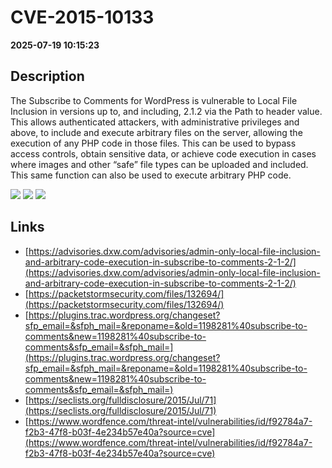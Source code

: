# CVE-2015-10133

**2025-07-19 10:15:23**

## Description
The Subscribe to Comments for WordPress is vulnerable to Local File Inclusion in versions up to, and including, 2.1.2 via the Path to header value. This allows authenticated attackers, with administrative privileges and above, to include and execute arbitrary files on the server, allowing the execution of any PHP code in those files. This can be used to bypass access controls, obtain sensitive data, or achieve code execution in cases where images and other “safe” file types can be uploaded and included. This same function can also be used to execute arbitrary PHP code.

![](https://img.shields.io/static/v1?label=Score&message=7.2&color=red)
![](https://img.shields.io/static/v1?label=Severity&message=HIGH&color=red)
![](https://img.shields.io/static/v1?label=CWE&message=RFI&color=green)

## Links
- [https://advisories.dxw.com/advisories/admin-only-local-file-inclusion-and-arbitrary-code-execution-in-subscribe-to-comments-2-1-2/](https://advisories.dxw.com/advisories/admin-only-local-file-inclusion-and-arbitrary-code-execution-in-subscribe-to-comments-2-1-2/)
- [https://packetstormsecurity.com/files/132694/](https://packetstormsecurity.com/files/132694/)
- [https://plugins.trac.wordpress.org/changeset?sfp_email=&sfph_mail=&reponame=&old=1198281%40subscribe-to-comments&new=1198281%40subscribe-to-comments&sfp_email=&sfph_mail=](https://plugins.trac.wordpress.org/changeset?sfp_email=&sfph_mail=&reponame=&old=1198281%40subscribe-to-comments&new=1198281%40subscribe-to-comments&sfp_email=&sfph_mail=)
- [https://seclists.org/fulldisclosure/2015/Jul/71](https://seclists.org/fulldisclosure/2015/Jul/71)
- [https://www.wordfence.com/threat-intel/vulnerabilities/id/f92784a7-f2b3-47f8-b03f-4e234b57e40a?source=cve](https://www.wordfence.com/threat-intel/vulnerabilities/id/f92784a7-f2b3-47f8-b03f-4e234b57e40a?source=cve)
